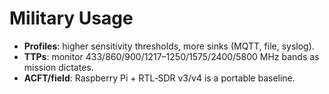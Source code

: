 # Military Usage

- **Profiles**: higher sensitivity thresholds, more sinks (MQTT, file, syslog).
- **TTPs**: monitor 433/860/900/1217–1250/1575/2400/5800 MHz bands as mission dictates.
- **ACFT/field**: Raspberry Pi + RTL‑SDR v3/v4 is a portable baseline.
